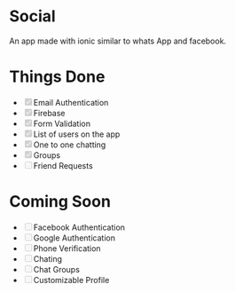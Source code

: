 # Social

An app made with ionic similar to whats App and facebook.

# Things Done

<ul>
    <li><input type="checkbox" disabled checked>Email Authentication</li>
    <li><input type="checkbox" disabled checked>Firebase</li>
    <li><input type="checkbox" disabled checked>Form Validation</li>
    <li><input type = "checkbox" disabled checked>List of users on the app</li>
    <li><input type = "checkbox" disabled checked>One to one chatting</li>
    <li><input type = "checkbox" disabled checked>Groups</li>
    <li><input type="checkbox" disabled >Friend Requests</li>

</ul>

# Coming Soon

<ul>
    <li><input type="checkbox" disabled >Facebook Authentication</li>
    <li><input type="checkbox" disabled >Google Authentication</li>
    <li><input type="checkbox" disabled >Phone Verification</li>
    <li><input type="checkbox" disabled >Chating</li>
    <li><input type="checkbox" disabled >Chat Groups</li>
    <li><input type="checkbox" disabled >Customizable Profile</li>
   
</ul>
